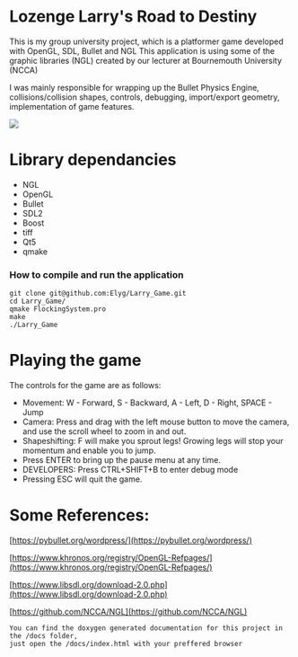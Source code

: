 # Lozenge Larry's Road to Destiny
This is my group university project, which is a platformer game developed with OpenGL, SDL, Bullet and NGL
This application is using some of the graphic libraries (NGL) created by our lecturer at Bournemouth University (NCCA)

I was mainly responsible for wrapping up the Bullet Physics Engine, collisions/collision shapes, controls, debugging, import/export geometry, implementation of game features.
                                                                                                                  
![](https://github.com/Elyg/Larry_Game/blob/master/demo/larry_game_demo.gif)

# Library dependancies

 - NGL
 - OpenGL
 - Bullet
 - SDL2
 - Boost
 - tiff
 - Qt5
 - qmake
 
### How to compile and run the application
```
git clone git@github.com:Elyg/Larry_Game.git
cd Larry_Game/
qmake FlockingSystem.pro
make
./Larry_Game
```
# Playing the game

The controls for the game are as follows:

* Movement: W - Forward, S - Backward, A - Left, D - Right, SPACE - Jump
* Camera: Press and drag with the left mouse button to move the camera, and use the scroll wheel to zoom in and out.
* Shapeshifting: F will make you sprout legs! Growing legs will stop your momentum and enable you to jump.
* Press ENTER to bring up the pause menu at any time.
* DEVELOPERS: Press CTRL+SHIFT+B to enter debug mode
* Pressing ESC will quit the game.

# Some References:
[https://pybullet.org/wordpress/](https://pybullet.org/wordpress/)

[https://www.khronos.org/registry/OpenGL-Refpages/](https://www.khronos.org/registry/OpenGL-Refpages/)

[https://www.libsdl.org/download-2.0.php](https://www.libsdl.org/download-2.0.php)

[https://github.com/NCCA/NGL](https://github.com/NCCA/NGL)
```
You can find the doxygen generated documentation for this project in the /docs folder, 
just open the /docs/index.html with your preffered browser
```
